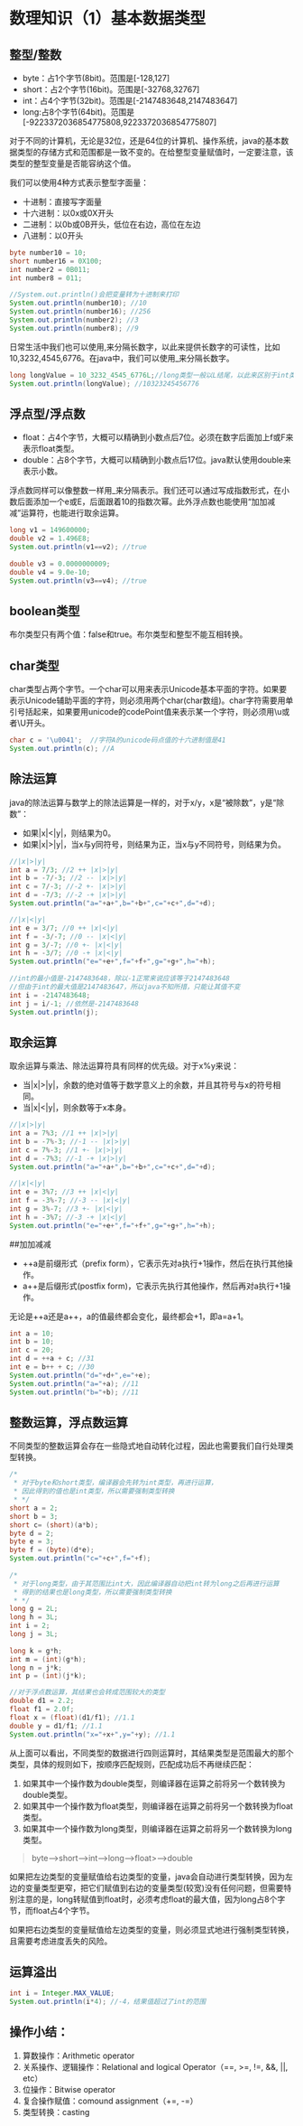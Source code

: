 # 数理知识（1）基本数据类型
## 整型/整数
* byte：占1个字节(8bit)。范围是[-128,127]
* short：占2个字节(16bit)。范围是[-32768,32767]
* int：占4个字节(32bit)。范围是[-2147483648,2147483647]
* long:占8个字节(64bit)。范围是[-9223372036854775808,9223372036854775807]

对于不同的计算机，无论是32位，还是64位的计算机、操作系统，java的基本数据类型的存储方式和范围都是一致不变的。在给整型变量赋值时，一定要注意，该类型的整型变量是否能容纳这个值。

我们可以使用4种方式表示整型字面量：

* 十进制：直接写字面量
* 十六进制：以0x或0X开头
* 二进制：以0b或0B开头，低位在右边，高位在左边
* 八进制：以0开头

```java
byte number10 = 10;
short number16 = 0X100;
int number2 = 0B011;
int number8 = 011;
		
//System.out.println()会把变量转为十进制来打印
System.out.println(number10); //10
System.out.println(number16); //256
System.out.println(number2); //3
System.out.println(number8); //9
```

日常生活中我们也可以使用,来分隔长数字，以此来提供长数字的可读性，比如10,3232,4545,6776。在java中，我们可以使用_来分隔长数字。

```java
long longValue = 10_3232_4545_6776L;//long类型一般以L结尾，以此来区别于int类型
System.out.println(longValue); //10323245456776
```

## 浮点型/浮点数
* float：占4个字节，大概可以精确到小数点后7位。必须在数字后面加上f或F来表示float类型。
* double：占8个字节，大概可以精确到小数点后17位。java默认使用double来表示小数。

浮点数同样可以像整数一样用_来分隔表示。我们还可以通过写成指数形式，在小数后面添加一个e或E，后面跟着10的指数次幂。此外浮点数也能使用“加加减减”运算符，也能进行取余运算。

```java
long v1 = 149600000;
double v2 = 1.496E8;
System.out.println(v1==v2); //true
		
double v3 = 0.0000000009;
double v4 = 9.0e-10;
System.out.println(v3==v4); //true
```

## boolean类型
布尔类型只有两个值：false和true。布尔类型和整型不能互相转换。

## char类型
char类型占两个字节。一个char可以用来表示Unicode基本平面的字符。如果要表示Unicode辅助平面的字符，则必须用两个char(char数组)。char字符需要用单引号括起来，如果要用unicode的codePoint值来表示某一个字符，则必须用\u或者\U开头。

```java
char c = '\u0041';  //字符A的unicode码点值的十六进制值是41
System.out.println(c); //A
```

## 除法运算
java的除法运算与数学上的除法运算是一样的，对于x/y，x是“被除数”，y是“除数”：

* 如果|x|<|y|，则结果为0。
* 如果|x|>|y|，当x与y同符号，则结果为正，当x与y不同符号，则结果为负。

```java
//|x|>|y|
int a = 7/3; //2 ++ |x|>|y|
int b = -7/-3; //2 -- |x|>|y|
int c = 7/-3; //-2 +- |x|>|y|
int d = -7/3; //-2 -+ |x|>|y|
System.out.println("a="+a+",b="+b+",c="+c+",d="+d);

//|x|<|y|
int e = 3/7; //0 ++ |x|<|y| 
int f = -3/-7; //0 -- |x|<|y|
int g = 3/-7; //0 +- |x|<|y|
int h = -3/7; //0 -+ |x|<|y|
System.out.println("e="+e+",f="+f+",g="+g+",h="+h);
		
//int的最小值是-2147483648，除以-1正常来说应该等于2147483648
//但由于int的最大值是2147483647，所以java不知所措，只能让其值不变
int i = -2147483648;
int j = i/-1; //依然是-2147483648
System.out.println(j);
```

## 取余运算
取余运算与乘法、除法运算符具有同样的优先级。对于x%y来说：

* 当|x|>|y|，余数的绝对值等于数学意义上的余数，并且其符号与x的符号相同。
* 当|x|<|y|，则余数等于x本身。

```java
//|x|>|y|
int a = 7%3; //1 ++ |x|>|y|
int b = -7%-3; //-1 -- |x|>|y|
int c = 7%-3; //1 +- |x|>|y|
int d = -7%3; //-1 -+ |x|>|y|
System.out.println("a="+a+",b="+b+",c="+c+",d="+d);
		
//|x|<|y|
int e = 3%7; //3 ++ |x|<|y|
int f = -3%-7; //-3 -- |x|<|y|
int g = 3%-7; //3 +- |x|<|y|
int h = -3%7; //-3 -+ |x|<|y|
System.out.println("e="+e+",f="+f+",g="+g+",h="+h);
```

##加加减减
* ++a是前缀形式（prefix form），它表示先对a执行+1操作，然后在执行其他操作。
* a++是后缀形式(postfix form)，它表示先执行其他操作，然后再对a执行+1操作。

无论是++a还是a++，a的值最终都会变化，最终都会+1，即a=a+1。

```java
int a = 10;
int b = 10;
int c = 20;
int d = ++a + c; //31
int e = b++ + c; //30
System.out.println("d="+d+",e="+e);
System.out.println("a="+a); //11
System.out.println("b="+b); //11
```

## 整数运算，浮点数运算
不同类型的整数运算会存在一些隐式地自动转化过程，因此也需要我们自行处理类型转换。

```java
/*
 * 对于byte和short类型，编译器会先转为int类型，再进行运算，
 * 因此得到的值也是int类型，所以需要强制类型转换
 * */
short a = 2;
short b = 3;
short c= (short)(a*b);
byte d = 2;
byte e = 3;
byte f = (byte)(d*e);
System.out.println("c="+c+",f="+f);
		
/*
 * 对于long类型，由于其范围比int大，因此编译器自动把int转为long之后再进行运算
 * 得到的结果也是long类型，所以需要强制类型转换
 * */
long g = 2L;
long h = 3L;
int i = 2;
long j = 3L;
		
long k = g*h;
int m = (int)(g*h);
long n = j*k;
int p = (int)(j*k);

//对于浮点数运算，其结果也会转成范围较大的类型
double d1 = 2.2;
float f1 = 2.0f;
float x = (float)(d1/f1); //1.1
double y = d1/f1; //1.1
System.out.println("x="+x+",y="+y); //1.1
```

从上面可以看出，不同类型的数据进行四则运算时，其结果类型是范围最大的那个类型，具体的规则如下，按顺序匹配规则，匹配成功后不再继续匹配：

1. 如果其中一个操作数为double类型，则编译器在运算之前将另一个数转换为double类型。
2. 如果其中一个操作数为float类型，则编译器在运算之前将另一个数转换为float类型。
3. 如果其中一个操作数为long类型，则编译器在运算之前将另一个数转换为long类型。

>byte-->short-->int-->long-->float>-->double

如果把左边类型的变量赋值给右边类型的变量，java会自动进行类型转换，因为左边的变量类型更窄，把它们赋值到右边的变量类型(较宽)没有任何问题，但需要特别注意的是，long转赋值到float时，必须考虑float的最大值，因为long占8个字节，而float占4个字节。

如果把右边类型的变量赋值给左边类型的变量，则必须显式地进行强制类型转换，且需要考虑进度丢失的风险。

## 运算溢出
```java
int i = Integer.MAX_VALUE;
System.out.println(i*4); //-4，结果值超过了int的范围
```

## 操作小结：
1. 算数操作：Arithmetic operator
2. 关系操作、逻辑操作：Relational and logical Operator（==, >=, !=, &&, ||, etc）
3. 位操作：Bitwise operator
4. 复合操作赋值：comound assignment（+=, -=）
5. 类型转换：casting


